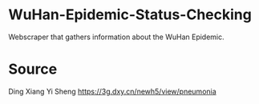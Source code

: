 # WuHan-Epidemic-Status-Checking
Webscraper that gathers information about the WuHan Epidemic.

# Source
Ding Xiang Yi Sheng
https://3g.dxy.cn/newh5/view/pneumonia
